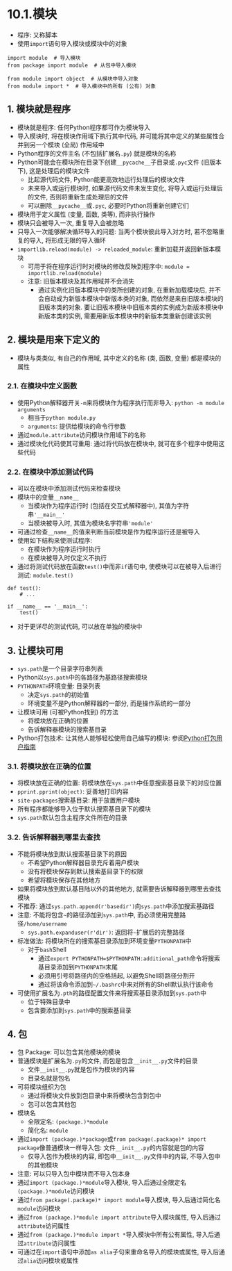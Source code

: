 # 10.1.模块

- 程序: 又称脚本
- 使用`import`语句导入模块或模块中的对象

```python3
import module  # 导入模块
from package import module  # 从包中导入模块

from module import object  # 从模块中导入对象
from module import *  # 导入模块中的所有 (公有) 对象
```

## 1. 模块就是程序

- 模块就是程序: 任何Python程序都可作为模块导入
- 导入模块时, 将在模块作用域下执行其中代码, 并可能将其中定义的某些属性合并到另一个模块 (全局) 作用域中
- Python程序的文件主名 (不包括扩展名`.py`) 就是模块的名称
- Python可能会在模块所在目录下创建`__pycache__`子目录或`.pyc`文件 (旧版本下), 这是处理后的模块文件
    - 比起源代码文件, Python能更高效地运行处理后的模块文件
    - 未来导入或运行模块时, 如果源代码文件未发生变化, 将导入或运行处理后的文件, 否则将重新生成处理后的文件
    - 可以删除`__pycache__`或`.pyc`, 必要时Python将重新创建它们
- 模块用于定义属性 (变量, 函数, 类等), 而非执行操作
- 模块只会被导入一次, 重复导入会被忽略
- 只导入一次能够解决循环导入的问题: 当两个模块彼此导入对方时, 若不忽略重复的导入, 将形成无限的导入循环
- `importlib.reload(module) -> reloaded_module`: 重新加载并返回新版本模块
    - 可用于将在程序运行时对模块的修改反映到程序中: `module = importlib.reload(module)`
    - 注意: 旧版本模块及其作用域并不会消失
        - 通过实例化旧版本模块中的类所创建的对象, 在重新加载模块后, 并不会自动成为新版本模块中新版本类的对象, 而依然是来自旧版本模块的旧版本类的对象. 要让旧版本模块中旧版本类的实例成为新版本模块中新版本类的实例, 需要用新版本模块中的新版本类重新创建该实例

## 2. 模块是用来下定义的

- 模块与类类似, 有自己的作用域, 其中定义的名称 (类, 函数, 变量) 都是模块的属性

### 2.1. 在模块中定义函数

- 使用Python解释器开关`-m`来将模块作为程序执行而非导入: `python -m module arguments`
    - 相当于`python module.py`
    - `arguments`: 提供给模块的命令行参数
- 通过`module.attribute`访问模块作用域下的名称
- 通过模块化代码使其可重用: 通过将代码放在模块中, 就可在多个程序中使用这些代码

### 2.2. 在模块中添加测试代码

- 可以在模块中添加测试代码来检查模块
- 模块中的变量`__name__`
    - 当模块作为程序运行时 (包括在交互式解释器中), 其值为字符串`'__main__'`
    - 当模块被导入时, 其值为模块名字符串`'module'`
- 可通过检查`__name__`的值来判断当前模块是作为程序运行还是被导入
- 使用如下结构来使测试程序:
    - 在模块作为程序运行时执行
    - 在模块被导入时仅定义不执行
- 通过将测试代码放在函数`test()`中而非`if`语句中, 使模块可以在被导入后进行测试: `module.test()`

```python3
def test():
    # ...

if __name__ == '__main__':
    test()
```

- 对于更详尽的测试代码, 可以放在单独的模块中

## 3. 让模块可用

- `sys.path`是一个目录字符串列表
- Python以`sys.path`中的各路径为基路径搜索模块
- `PYTHONPATH`环境变量: 目录列表
    - 决定`sys.path`的初始值
    - 环境变量不是Python解释器的一部分, 而是操作系统的一部分
- 让模块可用 (可被Python找到) 的方法
    - 将模块放在正确的位置
    - 告诉解释器模块的搜索基目录
- Python打包技术: 让其他人能够轻松使用自己编写的模块: 参阅[Python打包用户指南](https://packaging.python.org)

### 3.1. 将模块放在正确的位置

- 将模块放在正确的位置: 将模块放在`sys.path`中任意搜索基目录下的对应位置
- `pprint.pprint(object)`: 妥善地打印内容
- `site-packages`搜索基目录: 用于放置用户模块
- 所有程序都能够导入位于默认搜索基目录下的模块
- `sys.path`默认包含主程序文件所在的目录

### 3.2. 告诉解释器到哪里去查找

- 不能将模块放到默认搜索基目录下的原因
    - 不希望Python解释器目录充斥着用户模块
    - 没有将模块保存到默认搜索基目录下的权限
    - 希望将模块保存在其他地方
- 如果将模块放到默认基目陆以外的其他地方, 就需要告诉解释器到哪里去查找模块
- 不推荐: 通过`sys.path.append(r'basedir')`向`sys.path`中添加搜索基路径
- 注意: 不能将包含`~`的路径添加到`sys.path`中, 而必须使用完整路径`/home/username`
    - `sys.path.expanduser(r'dir')`: 返回将`~`扩展后的完整路径
- 标准做法: 将模块所在的搜索基目录添加到环境变量`PYTHONPATH`中
    - 对于`bash`Shell
        - 通过`export PYTHONPATH=$PYTHONPATH:additional_path`命令将搜索基目录添加到`PYTHONPATH`末尾
        - 必须用引号将路径内的空格括起, 以避免Shell将路径分割开
        - 通过将该命令添加到`~/.bashrc`中来对所有的Shell默认执行该命令
- 可使用扩展名为`.pth`的路径配置文件来将搜索基目录添加到`sys.path`中
    - 位于特殊目录中
    - 包含要添加到`sys.path`中的搜索基目录

## 4. 包

- 包 Package: 可以包含其他模块的模块
- 普通模块是扩展名为`.py`的文件, 而包是包含`__init__.py`文件的目录
    - 文件`__init__.py`就是包作为模块的内容
    - 目录名就是包名
- 可将模块组织为包
    - 通过将模块文件放到包目录中来将模块包含到包中
    - 包可以包含其他包
- 模块名
    - 全限定名: `(package.)*module`
    - 简化名: `module`
- 通过`import (package.)*package`或`from package(.package)* import package`像普通模块一样导入包: 文件`__init__.py`的内容就是包的内容
    - 仅导入包作为模块的内容, 即包中`__init__.py`文件中的内容, 不导入包中的其他模块
- 注意: 可以只导入包中模块而不导入包本身
- 通过`import (package.)*module`导入模块, 导入后通过全限定名`(package.)*module`访问模块
- 通过`from package(.package)* import module`导入模块, 导入后通过简化名`module`访问模块
- 通过`from (package.)*module import attribute`导入模块属性, 导入后通过`attribute`访问属性
- 通过`from (package.)*module import *`导入模块中所有公有属性, 导入后通过`attribute`访问属性
- 可通过在`import`语句中添加`as alia`子句来重命名导入的模块或属性, 导入后通过`alia`访问模块或属性
